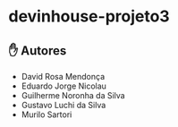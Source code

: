 # devinhouse-projeto3

## ✋ Autores

+ David Rosa Mendonça
+ Eduardo Jorge Nicolau
+ Guilherme Noronha da Silva
+ Gustavo Luchi da Silva
+ Murilo Sartori
